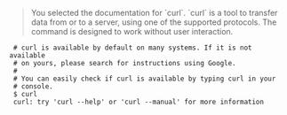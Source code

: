 <blockquote class="lang-specific shell">
<p>You selected the documentation for `curl`. `curl` is a tool to transfer
data from or to a server, using one of the supported protocols. The command
is designed to work without user interaction.</p>
</blockquote>

>
```shell
 # curl is available by default on many systems. If it is not available
 # on yours, please search for instructions using Google.
 #
 # You can easily check if curl is available by typing curl in your
 # console.
 $ curl
 curl: try 'curl --help' or 'curl --manual' for more information
```